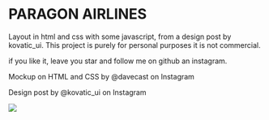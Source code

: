 # PARAGON AIRLINES
Layout in html and css with some javascript, from a design post by kovatic_ui. This project is purely for personal purposes it is not commercial.

if you like it, leave you star and follow me on github an instagram.

Mockup on HTML and CSS by @davecast on Instagram

Design post by @kovatic_ui on Instagram

![](https://repository-images.githubusercontent.com/275258810/81683600-b7dc-11ea-9146-5340ed67266e)
